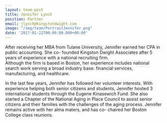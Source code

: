```yaml
---
layout: team-post
title: Jennifer Lynch
position: Partner
email: jlynch@kingstondwight.com
image: "/img/team/PortraitJennifer.png"
date: '2017-01-22T00:00:00.000+00:00'
---
```


After receiving her MBA from Tulane University, Jennifer earned her CPA in public accounting.  She co- founded Kingston Dwight Associates after 5 years of experience with a national recruiting firm.  
Although the firm is based in Boston, her experience includes national search work serving a broad industry base: financial services, manufacturing, and healthcare.


In the last few years, Jennifer has followed her volunteer interests. With experience helping both senior citizens and students, Jennifer hosted 3 international students through the Eugene Kinasewich Fund.  She also started a Chapter of the National Aging in Place Council to assist senior citizens and their families with the challenges of the aging process.   Jennifer remains active with her alma maters, and has co- chaired her Boston College class reunions. 